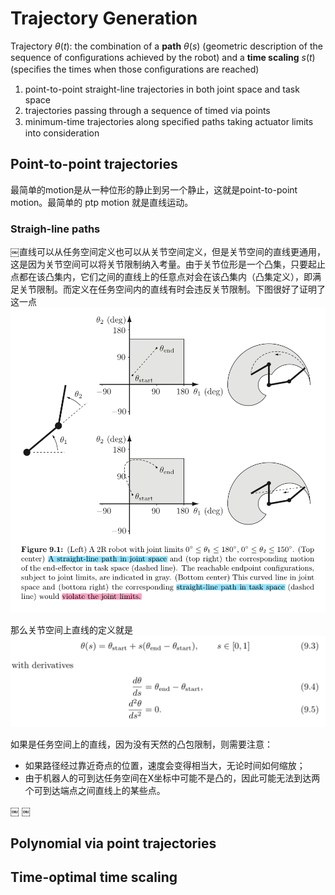 # Trajectory Generation


Trajectory $\theta(t)$: the combination of a **path** $\theta(s)$ (geometric description of the sequence of conﬁgurations achieved by the robot) and a **time scaling** $s(t)$ (speciﬁes the times when those conﬁgurations are reached)

1. point-to-point straight-line trajectories in both joint space and task space
2. trajectories passing through a sequence of timed via points
3. minimum-time trajectories along speciﬁed paths taking actuator limits into consideration

## Point-to-point trajectories
最简单的motion是从一种位形的静止到另一个静止，这就是point-to-point motion。最简单的 ptp motion 就是直线运动。

### Straigh-line paths
￼直线可以从任务空间定义也可以从关节空间定义，但是关节空间的直线更通用，这是因为关节空间可以将关节限制纳入考量。由于关节位形是一个凸集，只要起止点都在该凸集内，它们之间的直线上的任意点对会在该凸集内（凸集定义），即满足关节限制。而定义在任务空间内的直线有时会违反关节限制。下图很好了证明了这一点
![](./img/04-1.png)

那么关节空间上直线的定义就是
![](./img/04-2.png) 

如果是任务空间上的直线，因为没有天然的凸包限制，则需要注意：
- 如果路径经过靠近奇点的位置，速度会变得相当大，无论时间如何缩放；
- 由于机器人的可到达任务空间在X坐标中可能不是凸的，因此可能无法到达两个可到达端点之间直线上的某些点。



￼ ￼



## Polynomial via point trajectories 

## Time-optimal time scaling

